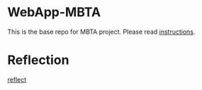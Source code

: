 # WebApp-MBTA
 This is the base repo for MBTA project. Please read [instructions](instructions.md). 

# Reflection
[reflect](reflection.md)
